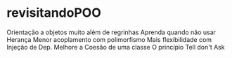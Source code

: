 # revisitandoPOO
Orientação a objetos muito além de regrinhas Aprenda quando não usar Herança Menor acoplamento com polimorfismo Mais flexibilidade com Injeção de Dep. Melhore a Coesão de uma classe O princípio Tell don't Ask

